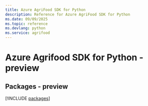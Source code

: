 ```yaml
---
title: Azure AgriFood SDK for Python
description: Reference for Azure AgriFood SDK for Python
ms.date: 09/09/2025
ms.topic: reference
ms.devlang: python
ms.service: agrifood
---
```

# Azure Agrifood SDK for Python - preview
## Packages - preview
[!INCLUDE [packages](agrifood-index.md)]